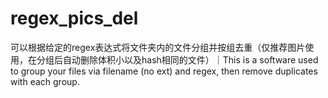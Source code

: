 # regex_pics_del
可以根据给定的regex表达式将文件夹内的文件分组并按组去重（仅推荐图片使用，在分组后自动删除体积小以及hash相同的文件）｜This is a software used to group your files via filename (no ext) and regex, then remove duplicates with each group.
